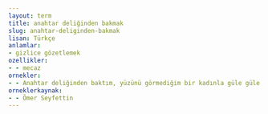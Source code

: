 ```yaml
---
layout: term
title: anahtar deliğinden bakmak
slug: anahtar-deliginden-bakmak
lisan: Türkçe
anlamlar:
- gizlice gözetlemek
ozellikler:
- - mecaz
ornekler:
- - Anahtar deliğinden baktım, yüzünü görmediğim bir kadınla güle güle konuşuyorlardı.
orneklerkaynak:
- - Ömer Seyfettin
---
```

